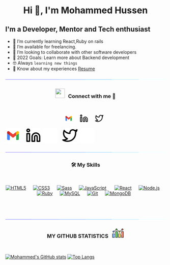 <h1 align="center">Hi 👋, I'm Mohammed Hussen<a href="https://github.com/binhussen" target="blank"></a></h1>

## I'm a Developer, Mentor and Tech enthusiast

- 🌱 I’m currently learning React,Ruby on rails
- 🤝 I’m available for freelancing.
- 👯 I’m looking to collaborate with other software developers
- 🥅 2022 Goals: Learn more about Backend development
- :nerd_face: Always `learning new things`
- 📄 Know about my experiences <a href="https://docs.google.com/document/d/16OfJStTs2U4wLbkDATVi5DX8BHEONNBQC7vT2ezq2Z8/edit?usp=sharing" target="blank">Resume</a>

![line](./img/line.gif)

<h3 align="center" > <img src="https://media.giphy.com/media/iY8CRBdQXODJSCERIr/giphy.gif" width="30" height="30" style="margin-right: 10px;">Connect with me 🤝 </h3>
<br />
<p align="center">
<a href="mailto:binhussens@gmail.com" target="_blank"><img  alt="Email" width="26px" src="./img/gmail.svg" style="padding-right:10px;" /></a>&nbsp;&nbsp;
<a href="https://linkedin.com/in/binhussen" target="_blank"><img  alt="LInkedin" width="26px" src="./img/linkedin-light.svg" style="padding-right:10px;" /></a>&nbsp;&nbsp;
<a href="https://twitter.com/binhussens" target="_blank"><img  alt="Twitter" width="26px" src="./img/twitter-light.svg" style="padding-right:10px;" /></a>

[![binhussens@gmail.com.com](./img/gmail.svg)](mailto:binhussens@gmail.com)
&nbsp;&nbsp;
[![website](./img/linkedin-light.svg)](https://linkedin.com/in/binhussen#gh-light-mode-only)
[![website](./img/linkedin-dark.svg)](https://linkedin.com/in/binhussen#gh-dark-mode-only)
&nbsp;&nbsp;
[![website](./img/twitter-light.svg)](https://twitter.com/binhussens#gh-light-mode-only)
[![website](./img/twitter-dark.svg)](https://twitter.com/binhussens#gh-dark-mode-only)
&nbsp;&nbsp;
</p>

![line](./img/line.gif)

<h3 align="center">🛠️ My Skills</h3>
<br />

<p align="center">
  <a href="https://www.w3schools.com/html/" target="_blank"><img  alt="HTML5" width="26px" src="https://cdn.jsdelivr.net/gh/devicons/devicon/icons/html5/html5-original.svg" style="padding-right:10px;" /></a>&nbsp;&nbsp;
  <a href="https://www.w3schools.com/css/" target="_blank"><img alt="CSS3" width="26px" src="https://cdn.jsdelivr.net/gh/devicons/devicon/icons/css3/css3-original.svg" style="padding-right:10px;" /></a>&nbsp;&nbsp;
  <a href="https://sass-lang.com/" target="_blank"><img alt="Sass" width="26px" src="https://cdn.jsdelivr.net/gh/devicons/devicon/icons/sass/sass-original.svg" style="padding-right:10px;" /></a>&nbsp;&nbsp;
  <a href="https://www.javascript.com/" target="_blank"><img alt="JavaScript" width="26px" src="https://cdn.jsdelivr.net/gh/devicons/devicon/icons/javascript/javascript-original.svg" style="padding-right:10px;" /></a>
  <a href="https://sass-lang.com/" target="_blank"></a>&nbsp;&nbsp;
  <a href="https://reactjs.org/" target="_blank"><img alt="React" width="26px" src="https://cdn.jsdelivr.net/gh/devicons/devicon/icons/react/react-original.svg" style="padding-right:10px;" /></a>&nbsp;&nbsp;
  <a href="https://nodejs.org/" target="_blank"><img alt="Node.js" width="26px" src="https://cdn.jsdelivr.net/gh/devicons/devicon/icons/nodejs/nodejs-original.svg" style="padding-right:10px;" /></a>&nbsp;&nbsp;
  <a href="https://www.ruby-lang.org/en/" target="_blank"><img alt="Ruby" width="26px" src="https://cdn.jsdelivr.net/gh/devicons/devicon/icons/ruby/ruby-original.svg" style="padding-right:10px;" /></a>&nbsp;&nbsp;
  <a href="https://www.mysql.com/" target="_blank"><img alt="MySQL" width="26px" src="https://cdn.jsdelivr.net/gh/devicons/devicon/icons/mysql/mysql-original.svg" style="padding-right:10px;" /></a>&nbsp;&nbsp;
  <a href="https://git.com/" target="_blank"><img alt="Git" width="26px" src="https://cdn.jsdelivr.net/gh/devicons/devicon/icons/git/git-original.svg" style="padding-right:10px;" /></a>&nbsp;&nbsp;
  <a href="https://www.mongodb.com/" target="_blank"><img alt="MongoDB" width="26px" src="https://cdn.jsdelivr.net/gh/devicons/devicon/icons/mongodb/mongodb-original.svg" style="padding-right:10px;" /></a>
</p>


<br />
<br />

![line](./img/line.gif)

<h3 align="center">MY GITHUB STATISTICS &nbsp; <img src="./img/statistics.png" height="30" align="justify"/></h3>
<br />

[![Mohammed's GitHub stats](https://github-readme-stats.vercel.app/api?username=binhussen&count_private=true&hide_title=true&show_icons=true&hide_border=true&theme=nightowl&bg_color=161B22)](https://github.com/anuraghazra/github-readme-stats)
[![Top Langs](https://github-readme-stats.vercel.app/api/top-langs/?username=binhussen&card_width=250&langs_count=6&hide_border=true&layout=compact&theme=nightowl&bg_color=161B22)](https://github.com/anuraghazra/github-readme-stats)

[twitter]: https://twitter.com/binhussens
[linkedin]: https://linkedin.com/in/binhussen

